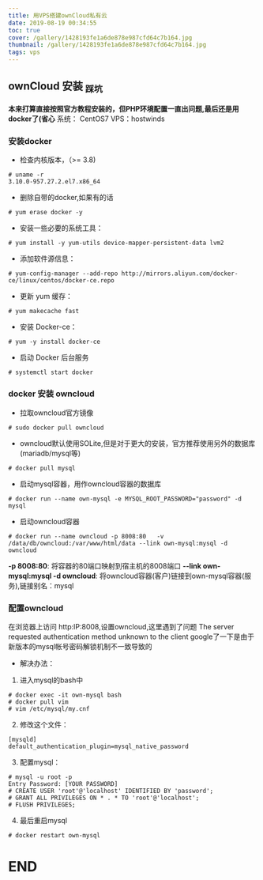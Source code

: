 ```yaml
---
title: 用VPS搭建ownCloud私有云
date: 2019-08-19 00:34:55
toc: true
cover: /gallery/1428193fe1a6de878e987cfd64c7b164.jpg
thumbnail: /gallery/1428193fe1a6de878e987cfd64c7b164.jpg
tags: vps
---
```

## ownCloud 安装 <sub>踩坑</sub>

**本来打算直接按照官方教程安装的，但PHP环境配置一直出问题,最后还是用docker了(省心**
系统： CentOS7
VPS：hostwinds
<!--more-->
### 安装docker
* 检查内核版本，（>= 3.8)
```
# uname -r
3.10.0-957.27.2.el7.x86_64
```
* 删除自带的docker,如果有的话
```
# yum erase docker -y
```
* 安装一些必要的系统工具：

```
# yum install -y yum-utils device-mapper-persistent-data lvm2
```
* 添加软件源信息：
```
# yum-config-manager --add-repo http://mirrors.aliyun.com/docker-ce/linux/centos/docker-ce.repo
```
* 更新 yum 缓存：
```
# yum makecache fast
```
* 安装 Docker-ce：
```
# yum -y install docker-ce
```
* 启动 Docker 后台服务
```
# systemctl start docker
```
### docker 安装 owncloud 
* 拉取owncloud官方镜像
```
# sudo docker pull owncloud
```
* owncloud默认使用SOLite,但是对于更大的安装，官方推荐使用另外的数据库(mariadb/mysql等)
```
# docker pull mysql
```
* 启动mysql容器，用作owncloud容器的数据库
```
# docker run --name own-mysql -e MYSQL_ROOT_PASSWORD="password" -d mysql
```
* 启动owncloud容器
```
# docker run --name owncloud -p 8008:80   -v /data/db/owncloud:/var/www/html/data --link own-mysql:mysql -d owncloud
```
**-p 8008:80**: 将容器的80端口映射到宿主机的8008端口
**--link own-mysql:mysql -d owncloud**: 将owncloud容器(客户)链接到own-mysql容器(服务),链接别名：mysql

### 配置owncloud
在浏览器上访问 http:IP:8008,设置owncloud,这里遇到了问题
The server requested authentication method unknown to the client
google了一下是由于新版本的mysql帐号密码解锁机制不一致导致的
* 解决办法：
1. 进入mysql的bash中
```
# docker exec -it own-mysql bash
# docker pull vim
# vim /etc/mysql/my.cnf
```
2. 修改这个文件：
```
[mysqld]
default_authentication_plugin=mysql_native_password
```
3. 配置mysql：
```
# mysql -u root -p
Entry Password: [YOUR PASSWORD]
# CREATE USER 'root'@'localhost' IDENTIFIED BY 'password';
# GRANT ALL PRIVILEGES ON * . * TO 'root'@'localhost';
# FLUSH PRIVILEGES;
```
4. 最后重启mysql
```
# docker restart own-mysql
```
# END

